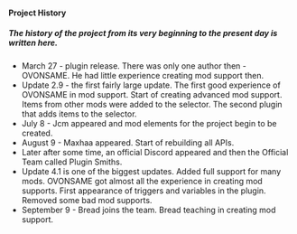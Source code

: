 #### Project History
##### The history of the project from its very beginning to the present day is written here.

- March 27 - plugin release. There was only one author then - OVONSAME. He had little experience creating mod support then.
- Update 2.9 - the first fairly large update. The first good experience of OVONSAME in mod support. Start of creating advanced mod support. Items from other mods were added to the selector. The second plugin that adds items to the selector.
- July 8 - Jcm appeared and mod elements for the project begin to be created.
- August 9 - Maxhaa appeared. Start of rebuilding all APIs.
- Later after some time, an official Discord appeared and then the Official Team called Plugin Smiths.
- Update 4.1 is one of the biggest updates. Added full support for many mods. OVONSAME got almost all the experience in creating mod supports. First appearance of triggers and variables in the plugin. Removed some bad mod supports.
- September 9 - Bread joins the team. Bread teaching in creating mod support.
